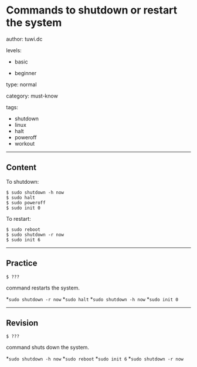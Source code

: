 # Commands to shutdown or restart the system
author: tuwi.dc

levels:

  - basic

  - beginner

type: normal

category: must-know

tags:
  - shutdown
  - linux
  - halt
  - poweroff
  - workout


---
## Content

To shutdown:
```
$ sudo shutdown -h now 
$ sudo halt
$ sudo poweroff
$ sudo init 0 
```


To restart:
```
$ sudo reboot
$ sudo shutdown -r now
$ sudo init 6
```

---
## Practice

```
$ ??? 
```
command restarts the system.

*`sudo shutdown -r now`
*`sudo halt`
*`sudo shutdown -h now`
*`sudo init 0`

---
## Revision

```
$ ???
```
command shuts down the system.

*`sudo shutdown -h now`
*`sudo reboot`
*`sudo init 6`
*`sudo shutdown -r now`